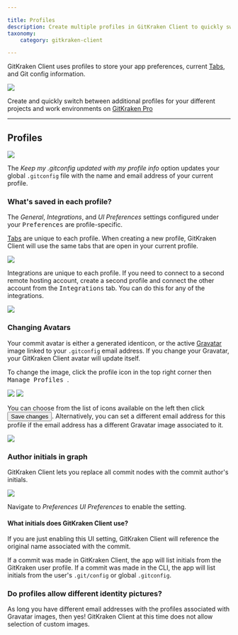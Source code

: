 ```yaml
---

title: Profiles
description: Create multiple profiles in GitKraken Client to quickly switch between repository preferences. Manage different gitconfig settings, repositories, and more!
taxonomy:
    category: gitkraken-client

---
```


GitKraken Client uses profiles to store your app preferences, current [Tabs](/start-here/interface/#tabs), and Git config information.

<img src="/img/documentation/getting-started/profiles.png" srcset="/img/documentation/getting-started/profiles@2x.png 2x" class="img-responsive center img-bordered">

<div class='callout callout--success'>
    <p>Create and quickly switch between additional profiles for your different projects and work environments on <a href="https://www.gitkraken.com/pricing" target="_blank">GitKraken Pro</a></p>
</div>

***
## Profiles

<img src="/img/documentation/getting-started/profiles-preferences.png" srcset="/img/documentation/getting-started/profiles-preferences@2x.png 2x" class="img-responsive center img-bordered">

The _Keep my .gitconfig updated with my profile info_ option updates your global `.gitconfig` file with the name and email address of your current profile.


### What's saved in each profile?

The _General_, _Integrations_, and _UI Preferences_ settings configured under your <kbd>Preferences</kbd> are profile-specific.  

[Tabs](/start-here/interface/#tabs) are unique to each profile. When creating a new profile, GitKraken Client will use the same tabs that are open in your current profile.

<img src="/img/documentation/getting-started/switchprofilestabs.gif"  class="img-responsive center img-bordered">

Integrations are unique to each profile. If you need to connect to a second remote hosting account, create a second profile and connect the other account from the <kbd>Integrations</kbd> tab. You can do this for any of the integrations.

<img src="/img/documentation/getting-started/profile-example.png" srcset="/img/documentation/getting-started/profile-example@2x.png 2x" class="img-responsive center img-bordered">

### Changing Avatars
Your commit avatar is either a generated identicon, or the active [Gravatar](https://gravatar.com) image linked to your <code>.gitconfig</code> email address. If you change your Gravatar, your GitKraken Client avatar will update itself.

To change the image, click the profile icon in the top right corner then <kbd>Manage Profiles <i class='fa fa-caret-right'></i> <i class="fa fa-ellipsis-v" aria-hidden="true"></i></kbd>.

<img src="/img/documentation/getting-started/edit-profile.png" srcset="/img/documentation/getting-started/edit-profile.png" class="img-responsive center img-bordered">

<img src="/img/documentation/getting-started/edit-profile-2.png" srcset="/img/documentation/getting-started/edit-profile-2@2x.png 2x" class="img-responsive center img-bordered">

You can choose from the list of icons available on the left then click <button class='button button--success button--ui button--nolink'>Save changes</span></button>. Alternatively, you can set a different email address for this profile if the email address has a different Gravatar image associated to it.

<img src="/img/documentation/getting-started/gravatar.png" srcset="/img/documentation/getting-started/gravatar.png" class="img-responsive center img-bordered">

### Author initials in graph

GitKraken Client lets you replace all commit nodes with the commit author's initials. 

<img src="/img/documentation/getting-started/author-initials.png" srcset="/img/documentation/getting-started/author-initials@2x.png 2x" class="img-responsive center img-bordered">

Navigate to <em class='context-menu'>Preferences <i class='fa fa-caret-right'></i> UI Preferences</em> to enable the setting.

#### What initials does GitKraken Client use?

If you are just enabling this UI setting, GitKraken Client will reference the original name associated with the commit.

If a commit was made in GitKraken Client, the app will list initials from the GitKraken user profile. If a commit was made in the CLI, the app will list initials from the user's `.git/config` or global `.gitconfig`.


### Do profiles allow different identity pictures?</p>

As long you have different email addresses with the profiles associated with Gravatar images, then yes! GitKraken Client at this time does not allow selection of custom images.

